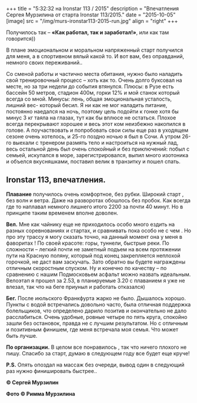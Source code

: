 +++
title = "5:32:32 на Ironstar 113 / 2015"
description = "Впечатления Сергея Мурзилина от старта Ironstar 113/2015."
date = "2015-10-05"
[image]
    src = "/img/murs-ironstar113-2015-run.jpg"
    align = "right"
+++

Получилось так – **«Как работал, так и  заработал!»**,  или как там говорится))

В плане эмоциональном и моральном  напряженный старт получился для меня, а в спортивном вялый какой то.  И вот вам, без оправданий,  немного своих переживаний..

Со сменой работы и частично места обитания, нужно было наладить свой тренировочный процесс – хоть как то. Очень долго буксовал на месте, но за три недели до события втянулся. Плюсы: в Рузе есть бассейн 50 метров, стадион 400м, горки 12% и мой станок  который всегда со мной. Минусы: лень, общая эмоциональная усталость, лишний вес- который бесил. Я ни как не мог наладить питание, постоянно наедался на ночь, поэтому цель подойти к гонке хотя  бы минус 3 кг таяла на глазах, тут как бы вплюсе не остаться. Плохое  всегда перекрывают хорошее и весь этот ком неизбежно накопился в голове. А поучаствовать и попробовать свои силы еще раз в уходящем сезоне очень хотелось, и 25-го поздно ночью я был в Сочи. А утром 26-го выехали с тренером размять тело и настроиться на нужный лад, весь остальной день был очень спокойный и без приключений:  побыл с семьей, искупался в море, зарегистрировался, выпил много изотоника и объелся вкусняшками, поставил велик в транзитку и пошел спать.

## Ironstar 113, впечатления.

**Плавание** получилось  очень комфортное, без рубки. Широкий старт , без волн и ветра. Даже на разворотах обошлось без пробок. Как всегда  где то наплавал немного лишнего итого 2200 за почти 40 минут. Но в принципе  таким временем  вполне доволен.

**Вел.** Мне как чайнику еще не приходилось особо много ездить на разных соревнованиях и стартах, и сравнивать пока особо не с чем . Но про эту трассу я могу сказать точно, на данный момент она у меня в фаворитах ! По своей красоте: горы, туннели, быстрые реки. По сложности – легкий почти не заметный подъем на всем  протяжении пути на Красную поляну, который под конец закрепляется неплохой  горочкой, не даст вам заскучать. Зато обратно вы будете награждены отличным скоростным спуском. Ну и конечно по качеству – по сравнению с нашим Подмосковьем асфальт можно назвать идеальным. Велоэтап я прошел за 2.53, в планируемые 3.20 с плаванием я уже не влезал, так что на беге приуныл и работать отказался)

**Бег.** После июльского Франкфурта жарко не было. Дышалось хорошо. Пункты с водой встречались довольно часто, была отличная поддержка болельщиков, что определено дарило позитив и окончательно не дало расслабиться. Очень удобные, ровные четыре по пять круга, спокойно зашли без остановок, правда не с лучшим  результатом.  Но с отличным и позитивным финишем, где меня встречала моя семья. Что может быть лучше.

**По организации.** В целом все понравилось , так что ничего плохого не пишу. Спасибо за старт, думаю в следующем году все будет еще круче!

**P.S.** Опять опоздал на массаж без очереди, вывод один в следующий раз нужно финишировать быстрее..

**© Сергей Мурзилин**

**Фото © Римма Мурзилина**